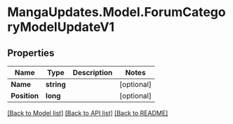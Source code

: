 # MangaUpdates.Model.ForumCategoryModelUpdateV1

## Properties

Name | Type | Description | Notes
------------ | ------------- | ------------- | -------------
**Name** | **string** |  | [optional] 
**Position** | **long** |  | [optional] 

[[Back to Model list]](../README.md#documentation-for-models) [[Back to API list]](../README.md#documentation-for-api-endpoints) [[Back to README]](../README.md)


